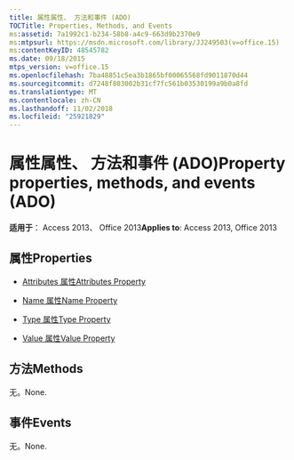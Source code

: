 ```yaml
---
title: 属性属性、 方法和事件 (ADO)
TOCTitle: Properties, Methods, and Events
ms:assetid: 7a1992c1-b234-58b8-a4c9-663d9b2370e9
ms:mtpsurl: https://msdn.microsoft.com/library/JJ249503(v=office.15)
ms:contentKeyID: 48545782
ms.date: 09/18/2015
mtps_version: v=office.15
ms.openlocfilehash: 7ba48851c5ea3b1865bf00065568fd9011870d44
ms.sourcegitcommit: d7248f803002b31cf7fc561b03530199a9b0a8fd
ms.translationtype: MT
ms.contentlocale: zh-CN
ms.lasthandoff: 11/02/2018
ms.locfileid: "25921829"
---
```

# <a name="property-properties-methods-and-events-ado"></a><span data-ttu-id="e3dcd-102">属性属性、 方法和事件 (ADO)</span><span class="sxs-lookup"><span data-stu-id="e3dcd-102">Property properties, methods, and events (ADO)</span></span>


<span data-ttu-id="e3dcd-103">**适用于**： Access 2013、 Office 2013</span><span class="sxs-lookup"><span data-stu-id="e3dcd-103">**Applies to**: Access 2013, Office 2013</span></span>

## <a name="properties"></a><span data-ttu-id="e3dcd-104">属性</span><span class="sxs-lookup"><span data-stu-id="e3dcd-104">Properties</span></span>

- [<span data-ttu-id="e3dcd-105">Attributes 属性</span><span class="sxs-lookup"><span data-stu-id="e3dcd-105">Attributes Property</span></span>](attributes-property-ado.md)

- [<span data-ttu-id="e3dcd-106">Name 属性</span><span class="sxs-lookup"><span data-stu-id="e3dcd-106">Name Property</span></span>](name-property-ado.md)

- [<span data-ttu-id="e3dcd-107">Type 属性</span><span class="sxs-lookup"><span data-stu-id="e3dcd-107">Type Property</span></span>](type-property-ado.md)

- [<span data-ttu-id="e3dcd-108">Value 属性</span><span class="sxs-lookup"><span data-stu-id="e3dcd-108">Value Property</span></span>](value-property-ado.md)

## <a name="methods"></a><span data-ttu-id="e3dcd-109">方法</span><span class="sxs-lookup"><span data-stu-id="e3dcd-109">Methods</span></span>

<span data-ttu-id="e3dcd-110">无。</span><span class="sxs-lookup"><span data-stu-id="e3dcd-110">None.</span></span>

## <a name="events"></a><span data-ttu-id="e3dcd-111">事件</span><span class="sxs-lookup"><span data-stu-id="e3dcd-111">Events</span></span>

<span data-ttu-id="e3dcd-112">无。</span><span class="sxs-lookup"><span data-stu-id="e3dcd-112">None.</span></span>

